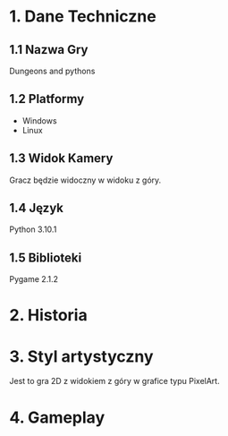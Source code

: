 # 1. Dane Techniczne
## 1.1 Nazwa Gry
Dungeons and pythons

## 1.2 Platformy
- Windows 
- Linux

## 1.3 Widok Kamery
Gracz będzie widoczny w widoku z góry.

## 1.4 Język
Python 3.10.1

## 1.5 Biblioteki
Pygame 2.1.2

# 2. Historia


# 3. Styl artystyczny
Jest to gra 2D z widokiem z góry w grafice typu PixelArt.

# 4. Gameplay
